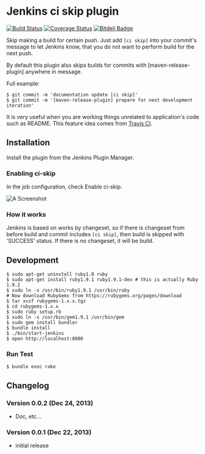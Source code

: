 # Jenkins ci skip plugin

[![Build Status](https://travis-ci.org/banyan/jenkins-ci-skip-plugin.png)](https://travis-ci.org/banyan/jenkins-ci-skip-plugin)
[![Coverage Status](https://coveralls.io/repos/banyan/jenkins-ci-skip-plugin/badge.png)](https://coveralls.io/r/banyan/jenkins-ci-skip-plugin)
[![Bitdeli Badge](https://d2weczhvl823v0.cloudfront.net/banyan/jenkins-ci-skip-plugin/trend.png)](https://bitdeli.com/free "Bitdeli Badge")

Skip making a build for certain push. Just add `[ci skip]` into your commit's message to let Jenkins know, that you do not want to perform build for the next push.

By default this plugin also skips builds for commits with [maven-release-plugin] anywhere in message.

Full example:

```
$ git commit -m 'documentation update [ci skip]'
$ git commit -m '[maven-release-plugin] prepare for next development iteration'
```

It is very useful when you are working things unrelated to application's code such as README. This feature idea comes from [Travis CI](http://about.travis-ci.org/docs/user/how-to-skip-a-build/).

## Installation

Install the plugin from the Jenkins Plugin Manager.

### Enabling ci-skip

In the job configuration, check Enable ci-skip.

![A Screenshot](docs/enable.png)

### How it works

Jenkins is based on works by changeset, so if there is changeset from before build and commit includes `[ci skip]`, then build is skipped with 'SUCCESS' status.
If there is no changeset, it will be build.

## Development

```
$ sudo apt-get uninstall ruby1.8 ruby
$ sudo apt-get install ruby1.9.1 ruby1.9.1-dev # this is actually Ruby 1.9.2
$ sudo ln -s /usr/bin/ruby1.9.1 /usr/bin/ruby
# Now download RubyGems from https://rubygems.org/pages/download
$ tar xvzf rubygems-1.x.x.tgz
$ cd rubygems-1.x.x
$ sudo ruby setup.rb
$ sudo ln -s /usr/bin/gem1.9.1 /usr/bin/gem
$ sudo gem install bundler
$ bundle install
$ ./bin/start-jenkins
$ open http://localhost:8080
```

### Run Test

```
$ bundle exec rake
```

## Changelog

### Version 0.0.2 (Dec 24, 2013)

* Doc, etc...

### Version 0.0.1 (Dec 22, 2013)

* initial release

